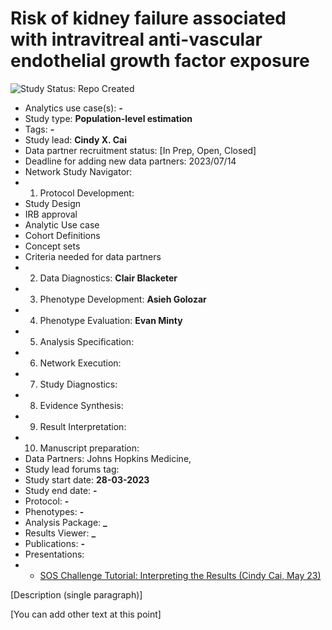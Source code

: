 Risk of kidney failure associated with intravitreal anti-vascular endothelial growth factor exposure
=============

<img src="https://img.shields.io/badge/Study%20Status-Repo%20Created-lightgray.svg" alt="Study Status: Repo Created">

- Analytics use case(s): **-**
- Study type: **Population-level estimation**
- Tags: **-**
- Study lead: **Cindy X. Cai**
- Data partner recruitment status: [In Prep, Open, Closed]
- Deadline for adding new data partners: 2023/07/14
- Network Study Navigator:
- 1. Protocol Development:
- Study Design
- IRB approval
- Analytic Use case
- Cohort Definitions
- Concept sets
- Criteria needed for data partners
- 2. Data Diagnostics: **Clair Blacketer**
- 3. Phenotype Development: **Asieh Golozar**
- 4. Phenotype Evaluation: **Evan Minty**
- 5. Analysis Specification: 
- 6. Network Execution:
- 7. Study Diagnostics:
- 8. Evidence Synthesis:
- 9. Result Interpretation:
- 10. Manuscript preparation: 
- Data Partners: Johns Hopkins Medicine, 
- Study lead forums tag:
- Study start date: **28-03-2023**
- Study end date: **-**
- Protocol: **-**
- Phenotypes: **-**
- Analysis Package: **_**
- Results Viewer: **_**
- Publications: **-**
- Presentations: 
- -  <a href="https://www.youtube.com/watch?v=uu54ki69vxw&ab_channel=OHDSI">SOS Challenge Tutorial: Interpreting the Results (Cindy Cai, May 23)</a>

[Description (single paragraph)]

[You can add other text at this point]
